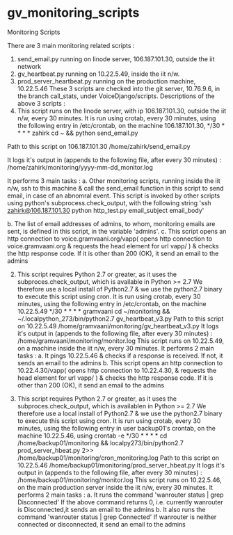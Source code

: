 gv_monitoring_scripts
=====================
Monitoring Scripts

There are 3 main monitoring related scripts :
1. send_email.py running on linode server, 106.187.101.30, outside the iit network
2. gv_heartbeat.py running on 10.22.5.49, inside the iit n/w.
3. prod_server_heartbeat.py running on the production machine, 10.22.5.46
These 3 scripts are checked into the git server, 10.76.9.6, in the branch call_stats, under VoiceDjango/scripts.
Descriptions of the above 3 scripts :
1. This script runs on the linode server, with ip 106.187.101.30, outside the iit n/w, every 30 minutes.
It is run using crotab, every 30 minutes, using the following entry in /etc/crontab, on the machine 106.187.101.30,
   */30 *  * * *   zahirk  cd ~ && python send_email.py
   
Path to this script on 106.187.101.30
   /home/zahirk/send_email.py
   
It logs it's output in (appends to the following file, after every 30 minutes) :
   /home/zahirk/monitoring/yyyy-mm-dd_monitor.log
   
It performs 3 main tasks :
   a. Other monitoring scripts, running inside the iit n/w, ssh to this
   machine & call the send_email function in this script to send email, in
   case of an abnomral event.
   This script is invoked by other scripts using python's subprocess.check_output, with the following string
   'ssh zahirk@106.187.101.30 python http_test.py email_subject email_body'
   
   b. The list of email addresses of admins, to whom, monitoring emails are sent, is defined in this script,
   in the variable 'admins'.
   c. This script opens an http connection to voice.gramvaani.org/vapp(
   opens http connection to voice.gramvaani.org
   & requests the head element for url vapp/ ) & checks the http response
   code.
   If it is other than 200 (OK), it send an email to the admins

2. This script requires Python 2.7 or greater, as it uses the subproces.check_output, which is available in Python >= 2.7
We therefore use a local install of Python2.7 & we use the python2.7 binary to execute this script using cron.
It is run using crotab, every 30 minutes, using the following entry in /etc/crontab, on the machine 10.22.5.49
     */30 *  * * *   gramvaani cd ~/monitoring && ~/.localpython_273/bin/python2.7 gv_heartbeat_v3.py
Path to this script on 10.22.5.49
   /home/gramvaani/monitoring/gv_heartbeat_v3.py
It logs it's output in (appends to the following file, after every 30 minutes) :
   /home/gramvaani/monitoring/monitor.log
This script runs on 10.22.5.49, on a machine inside the iit n/w, every 30 minutes.
   It performs 2 main tasks :
   a. It pings 10.22.5.46 & checks if a response is received.
      If not, it sends an email to the admins
   b. This script opens an http connection to 10.22.4.30/vapp(
   opens http connection to 10.22.4.30, & requests the head element for url vapp/ ) & 
   checks the http response code.
   If it is other than 200 (OK), it send an email to the admins

3. This script requires Python 2.7 or greater, as it uses the subproces.check_output, which is availablen in Python >= 2.7
We therefore use a local install of Python2.7 & we use the python2.7 binary to execute this script using cron.
It is run using crotab, every 30 minutes, using the following entry in user backup01's crontab, on the machine 10.22.5.46, using crontab -e
*/30 * * * * cd /home/backup01/monitoring && localpy273/bin/python2.7 prod_server_hbeat.py 2>> /home/backup01/monitoring/cron_monitoring.log
Path to this script on 10.22.5.46
/home/backup01/monitoring/prod_server_hbeat.py
It logs it's output in (appends to the following file, after every 30 minutes) :
/home/backup01/monitoring/monitor.log
This script runs on 10.22.5.46, on the main production server inside the iit n/w, every 30 minutes.
   It performs 2 main tasks :
   a. It runs the command 'wanrouter status | grep Disconnected'
      If the above command returns 0, i.e. currently wanrouter is Disconnected,it sends an email to the admins
   b. It also runs the command 'wanrouter status | grep Connected'
      If wanrouter is neither connected or disconnected, it send an email to the admins

